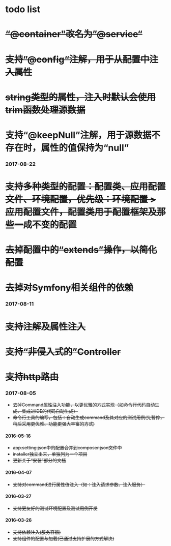 # todo list

# ~~“@container"改名为”@service“~~
# ~~支持”@config“注解，用于从配置中注入属性~~
# ~~string类型的属性，注入时默认会使用trim函数处理源数据~~
# 支持“@keepNull”注解，用于源数据不存在时，属性的值保持为“null”

### 2017-08-22

# ~~支持多种类型的配置：配置类、应用配置文件、环境配置，优先级：环境配置 > 应用配置文件，配置类用于配置框架及那些一成不变的配置~~
# ~~去掉配置中的“extends”操作，以简化配置~~
# ~~去掉对Symfony相关组件的依赖~~

### 2017-08-11

# ~~支持注解及属性注入~~
# ~~支持“非侵入式的”Controller~~
# ~~支持http路由~~

### 2017-08-05

* ~~去掉Command属性注入功能，以更优雅的方式实现（如命令行代码自动生成、集成进IDE的代码自动生成）~~
* ~~命令行工具的编写，包括：自动生成command及其对应的测试用例(先暂停，稍后采用更优雅、功能更强大丰富的方式)~~

#### 2016-05-16

* ~~app.setting.json中的配置合并到composer.json文件中~~
* ~~installer独立出来，单独列为一个项目~~
* ~~更新关于“安装”部分的文档~~

#### 2016-04-07

* ~~支持对command进行属性值注入（如：注入请求参数、注入服务）~~

#### 2016-03-27

* ~~支持更友好的测试环境配置及测试用例开发~~

#### 2016-03-26

* ~~支持依赖注入(服务容器)~~
* ~~支持组件的配置与加载(已通过支持扩展的方式解决)~~